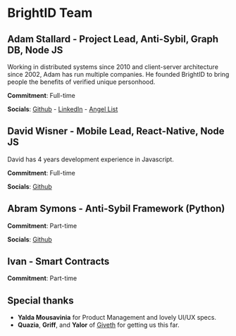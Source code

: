 # BrightID Team
## Adam Stallard - Project Lead, Anti-Sybil, Graph DB, Node JS
Working in distributed systems since 2010 and client-server architecture since 2002, Adam has run multiple companies. He founded BrightID to bring people the benefits of verified unique personhood.

__Commitment__: Full-time

__Socials__: [Github](https://github.com/adamstallard) - [LinkedIn](https://www.linkedin.com/in/castallard/) - [Angel List](https://angel.co/adam-stallard)

## David Wisner - Mobile Lead, React-Native, Node JS
David has 4 years development experience in Javascript.

__Commitment__: Full-time

__Socials__: [Github](https://github.com/RnbWd)

## Abram Symons - Anti-Sybil Framework (Python)

__Commitment__: Part-time

__Socials__: [Github](https://github.com/abramsymons)

## Ivan - Smart Contracts

__Commitment__: Part-time

## Special thanks 
* __Yalda Mousavinia__ for Product Management and lovely UI/UX specs.
* __Quazia__, __Griff__, and __Yalor__ of [Giveth](giveth.io) for getting us this far.
